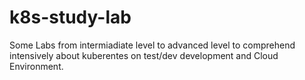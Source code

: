 # k8s-study-lab
Some Labs from intermiadiate level  to advanced level to comprehend intensively about kuberentes on test/dev development and Cloud Environment.
